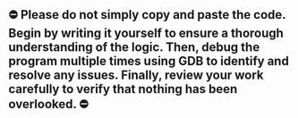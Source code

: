 
## ⛔ Please do not simply copy and paste the code. Begin by writing it yourself to ensure a thorough understanding of the logic. Then, debug the program multiple times using GDB to identify and resolve any issues. Finally, review your work carefully to verify that nothing has been overlooked. ⛔
